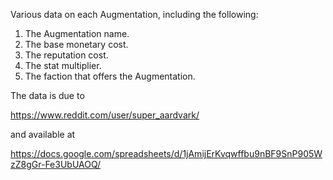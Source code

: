 Various data on each Augmentation, including the following:

1. The Augmentation name.
1. The base monetary cost.
1. The reputation cost.
1. The stat multiplier.
1. The faction that offers the Augmentation.

The data is due to

https://www.reddit.com/user/super_aardvark/

and available at

https://docs.google.com/spreadsheets/d/1jAmijErKvqwffbu9nBF9SnP905WzZ8gGr-Fe3UbUAOQ/
